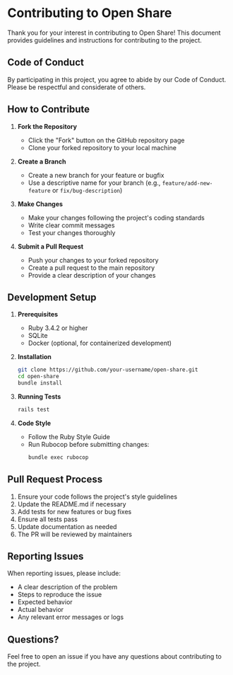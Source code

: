 # Contributing to Open Share

Thank you for your interest in contributing to Open Share! This document provides guidelines and instructions for contributing to the project.

## Code of Conduct

By participating in this project, you agree to abide by our Code of Conduct. Please be respectful and considerate of others.

## How to Contribute

1. **Fork the Repository**
   - Click the "Fork" button on the GitHub repository page
   - Clone your forked repository to your local machine

2. **Create a Branch**
   - Create a new branch for your feature or bugfix
   - Use a descriptive name for your branch (e.g., `feature/add-new-feature` or `fix/bug-description`)

3. **Make Changes**
   - Make your changes following the project's coding standards
   - Write clear commit messages
   - Test your changes thoroughly

4. **Submit a Pull Request**
   - Push your changes to your forked repository
   - Create a pull request to the main repository
   - Provide a clear description of your changes

## Development Setup

1. **Prerequisites**
   - Ruby 3.4.2 or higher
   - SQLite
   - Docker (optional, for containerized development)

2. **Installation**
   ```bash
   git clone https://github.com/your-username/open-share.git
   cd open-share
   bundle install
   ```

3. **Running Tests**
   ```bash
   rails test
   ```

4. **Code Style**
   - Follow the Ruby Style Guide
   - Run Rubocop before submitting changes:
     ```bash
     bundle exec rubocop
     ```

## Pull Request Process

1. Ensure your code follows the project's style guidelines
2. Update the README.md if necessary
3. Add tests for new features or bug fixes
4. Ensure all tests pass
5. Update documentation as needed
6. The PR will be reviewed by maintainers

## Reporting Issues

When reporting issues, please include:
- A clear description of the problem
- Steps to reproduce the issue
- Expected behavior
- Actual behavior
- Any relevant error messages or logs

## Questions?

Feel free to open an issue if you have any questions about contributing to the project.

